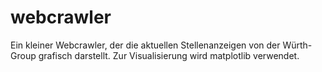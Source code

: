 # webcrawler
Ein kleiner Webcrawler, der die aktuellen Stellenanzeigen von der Würth-Group grafisch darstellt. Zur Visualisierung wird matplotlib verwendet.
